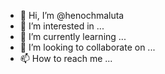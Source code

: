 - 👋 Hi, I’m @henochmaluta
- 👀 I’m interested in ...
- 🌱 I’m currently learning ...
- 💞️ I’m looking to collaborate on ...
- 📫 How to reach me ...

<!---
henochmaluta/henochmaluta is a ✨ special ✨ repository because its `README.md` (this file) appears on your GitHub profile.
You can click the Preview link to take a look at your changes.
--->
